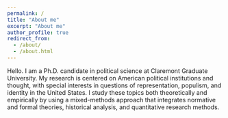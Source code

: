 ```yaml
---
permalink: /
title: "About me"
excerpt: "About me"
author_profile: true
redirect_from: 
  - /about/
  - /about.html
---
```


Hello. I am a Ph.D. candidate in political science at Claremont Graduate University. My research is centered on American political institutions and thought, with special interests in questions of representation, populism, and identity in the United States. I study these topics both theoretically and empirically by using a mixed-methods approach that integrates normative and formal theories, historical analysis, and quantitative research methods. 
